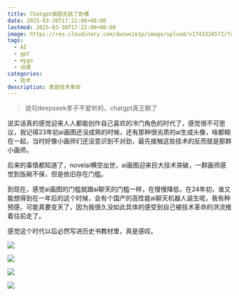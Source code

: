 ```yaml
---
title: Chatgpt画图无敌了卧槽
date: 2025-03-30T17:22:00+08:00
lastmod: 2025-03-30T17:22:00+08:00
image: https://res.cloudinary.com/dwzwo1e1p/image/upload/v1743326572/fd25d066d43767fb9cd6f1b71854132_gufcdq.png
tags:
  - AI
  - gpt
  - mygo
  - 动漫
categories:
  - 技术
description: 真是技术革命
---
```

> 说句deepseek孝子不爱听的，chatgpt真王朝了

说实话真的感觉迎来人人都能创作自己喜欢的冷门角色的时代了，感觉很不可思议，我记得23年初ai画图还没成熟的时候，还有那种很劣质的ai生成头像，啥都糊在一起，当时好像小画师们还没意识到不对劲，最先接触这些技术的反而就是那群小画师。

后来的事情都知道了，novelai横空出世，ai画图迎来巨大技术突破，一群画师感觉到饭碗不保，但是依旧存在门槛。

到现在，感觉ai画图的门槛就跟ai聊天的门槛一样，在慢慢降低，在24年初，谁又能想得到在一年后的这个时候，会有个国产的高性能ai聊天机器人诞生呢，我有种预感，可能真要变天了，因为我很久没如此具体的感受到自己被技术革命的洪流推着往前走了。

感觉这个时代以后必然写进历史书教材里，真是感叹。

![](https://res.cloudinary.com/dwzwo1e1p/image/upload/v1743326572/fd25d066d43767fb9cd6f1b71854132_gufcdq.png)

![](https://res.cloudinary.com/dwzwo1e1p/image/upload/v1743326602/b6296427d78a0e2187a9ff81c96c057_loytsy.png)

![](https://res.cloudinary.com/dwzwo1e1p/image/upload/v1743341170/7a84fdaea7ad57026a617ae28e6a178_hbxjmx.png)

![](https://res.cloudinary.com/dwzwo1e1p/image/upload/v1743341178/f4b2c6bb41588606e5d546f271789ed_knfdaj.png)
